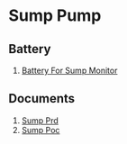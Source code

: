 # Sump Pump
## Battery
1. [Battery For Sump Monitor](/uploads/battery-for-sump-monitor.pdf "Battery For Sump Monitor")

## Documents
1. [Sump Prd](/uploads/sump-prd.docx "Sump Prd")
2. [Sump Poc](/uploads/sump-poc.docx "Sump Poc")

